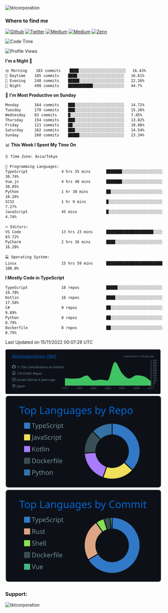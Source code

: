 <p align="left"> <img src="https://komarev.com/ghpvc/?username=tktcorporation&label=Profile%20views&color=0e75b6&style=flat" alt="tktcorporation" /> </p>

<h3>Where to find me</h3>
<p>
<a href="https://github.com/tktcorporation" target="_blank"><img alt="Github" src="https://img.shields.io/badge/GitHub-%2312100E.svg?&style=for-the-badge&logo=Github&logoColor=white" /></a>
<a href="https://twitter.com/tktcorporation" target="_blank"><img alt="Twitter" src="https://img.shields.io/badge/twitter-%231DA1F2.svg?&style=for-the-badge&logo=twitter&logoColor=white" /></a>
<a href="https://www.linkedin.com/in/tktcorporation" target="_blank"><img alt="Medium" src="https://img.shields.io/badge/linkdin-0a66c2.svg?&style=for-the-badge&logo=linkedin&logoColor=white" /></a>
<a href="https://qiita.com/tktcorporation" target="_blank"><img alt="Medium" src="https://img.shields.io/badge/qiita-55C500.svg?&style=for-the-badge&logo=qiita&logoColor=white" /></a>
<a href="https://zenn.dev/tktcorporation" target="_blank"><img alt="Zenn" src="https://img.shields.io/badge/Zenn-3EA8FF.svg?&style=for-the-badge&logo=Zenn&logoColor=white" /></a>
</p>
  
<!--START_SECTION:waka-->
![Code Time](http://img.shields.io/badge/Code%20Time-720%20hrs%2052%20mins-blue)

![Profile Views](http://img.shields.io/badge/Profile%20Views-3-blue)

**I'm a Night 🦉** 

```text
🌞 Morning    183 commits    ████░░░░░░░░░░░░░░░░░░░░░   16.43% 
🌆 Daytime    185 commits    ████░░░░░░░░░░░░░░░░░░░░░   16.61% 
🌃 Evening    248 commits    █████░░░░░░░░░░░░░░░░░░░░   22.26% 
🌙 Night      498 commits    ███████████░░░░░░░░░░░░░░   44.7%

```
📅 **I'm Most Productive on Sunday** 

```text
Monday       164 commits    ███░░░░░░░░░░░░░░░░░░░░░░   14.72% 
Tuesday      170 commits    ███░░░░░░░░░░░░░░░░░░░░░░   15.26% 
Wednesday    83 commits     █░░░░░░░░░░░░░░░░░░░░░░░░   7.45% 
Thursday     154 commits    ███░░░░░░░░░░░░░░░░░░░░░░   13.82% 
Friday       121 commits    ██░░░░░░░░░░░░░░░░░░░░░░░   10.86% 
Saturday     162 commits    ███░░░░░░░░░░░░░░░░░░░░░░   14.54% 
Sunday       260 commits    █████░░░░░░░░░░░░░░░░░░░░   23.34%

```


📊 **This Week I Spent My Time On** 

```text
⌚︎ Time Zone: Asia/Tokyo

💬 Programming Languages: 
TypeScript               4 hrs 55 mins       ███████░░░░░░░░░░░░░░░░░░   30.74% 
Vue.js                   4 hrs 48 mins       ███████░░░░░░░░░░░░░░░░░░   30.05% 
Python                   1 hr 38 mins        ██░░░░░░░░░░░░░░░░░░░░░░░   10.26% 
SCSS                     1 hr 9 mins         █░░░░░░░░░░░░░░░░░░░░░░░░   7.27% 
JavaScript               45 mins             █░░░░░░░░░░░░░░░░░░░░░░░░   4.74%

🔥 Editors: 
VS Code                  13 hrs 23 mins      █████████████████████░░░░   83.72% 
PyCharm                  2 hrs 36 mins       ████░░░░░░░░░░░░░░░░░░░░░   16.28%

💻 Operating System: 
Linux                    15 hrs 59 mins      █████████████████████████   100.0%

```

**I Mostly Code in TypeScript** 

```text
TypeScript               18 repos            █████░░░░░░░░░░░░░░░░░░░░   19.78% 
Kotlin                   16 repos            ████░░░░░░░░░░░░░░░░░░░░░   17.58% 
C#                       9 repos             ██░░░░░░░░░░░░░░░░░░░░░░░   9.89% 
Python                   8 repos             ██░░░░░░░░░░░░░░░░░░░░░░░   8.79% 
Dockerfile               8 repos             ██░░░░░░░░░░░░░░░░░░░░░░░   8.79%

```



 Last Updated on 15/11/2022 00:07:26 UTC
<!--END_SECTION:waka-->

[![](https://raw.githubusercontent.com/tktcorporation/tktcorporation/master/profile-summary-card-output/github_dark/0-profile-details.svg)](https://github.com/vn7n24fzkq/github-profile-summary-cards)
[![](https://raw.githubusercontent.com/tktcorporation/tktcorporation/master/profile-summary-card-output/github_dark/1-repos-per-language.svg)](https://github.com/vn7n24fzkq/github-profile-summary-cards) [![](https://raw.githubusercontent.com/tktcorporation/tktcorporation/master/profile-summary-card-output/github_dark/2-most-commit-language.svg)](https://github.com/vn7n24fzkq/github-profile-summary-cards)

<h3 align="left">Support:</h3>
<p><a href="https://www.buymeacoffee.com/tktcorporation"> <img align="left" src="https://cdn.buymeacoffee.com/buttons/v2/default-yellow.png" height="50" width="210" alt="tktcorporation" /></a></p><br><br>
